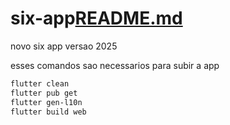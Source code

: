 # six-app[README.md](README.md)
novo six app versao 2025

esses comandos sao necessarios para subir a app

```bash
flutter clean
flutter pub get
flutter gen-l10n
flutter build web
```

